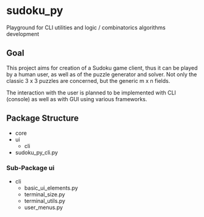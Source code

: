 # sudoku_py
Playground for CLI utilities and logic / combinatorics algorithms development
## Goal
This project aims for creation of a Sudoku game client, thus it can be played by a human user, as well as of the puzzle generator and solver. Not only the classic 3 x 3 puzzles are concerned, but the generic m x n fields.

The interaction with the user is planned to be implemented with CLI (console) as well as with GUI using various frameworks.
## Package Structure
  * core
  * ui
    - cli
  * sudoku_py_cli.py

### Sub-Package ui
  * cli
    - basic_ui_elements.py
    - terminal_size.py
    - terminal_utils.py
    - user_menus.py
